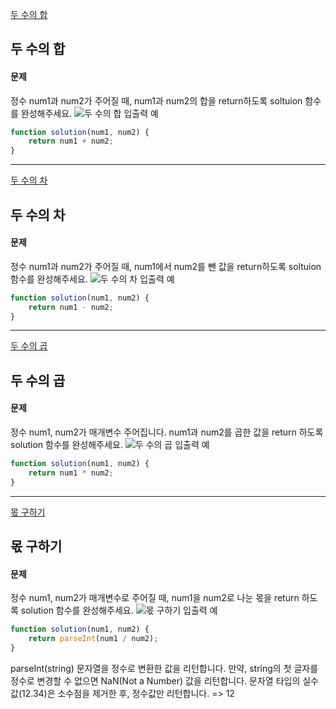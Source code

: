 [두 수의 합](https://school.programmers.co.kr/learn/courses/30/lessons/120802)

## 두 수의 합
#### 문제
정수 num1과 num2가 주어질 때, num1과 num2의 합을 return하도록 soltuion 함수를 완성해주세요.
![두 수의 합 입출력 예](https://velog.velcdn.com/images/jkang4531/post/3182c06c-66aa-43c0-a8a7-2aa7871d8527/image.png)
```javascript
function solution(num1, num2) {
    return num1 + num2;
}
```
---
[두 수의 차](https://school.programmers.co.kr/learn/courses/30/lessons/120803)
## 두 수의 차
#### 문제
정수 num1과 num2가 주어질 때, num1에서 num2를 뺀 값을 return하도록 soltuion 함수를 완성해주세요.
![두 수의 차 입출력 예](https://velog.velcdn.com/images/jkang4531/post/adf6fb47-44f7-42c2-8ec1-04d1cbfc46ad/image.png)
```javascript
function solution(num1, num2) {
    return num1 - num2;
}
```
---
[두 수의 곱](https://school.programmers.co.kr/learn/courses/30/lessons/120804)
## 두 수의 곱
#### 문제
정수 num1, num2가 매개변수 주어집니다. num1과 num2를 곱한 값을 return 하도록 solution 함수를 완성해주세요.
![두 수의 곱 입출력 예](https://velog.velcdn.com/images/jkang4531/post/22c32db7-c603-4976-9b5b-cc2d422ea3c9/image.png)
```javascript
function solution(num1, num2) {
    return num1 * num2;
}
```
---

[몫 구하기](https://school.programmers.co.kr/learn/courses/30/lessons/120805)
## 몫 구하기
#### 문제
정수 num1, num2가 매개변수로 주어질 때, num1을 num2로 나눈 몫을 return 하도록 solution 함수를 완성해주세요.
![몫 구하기 입출력 예](https://velog.velcdn.com/images/jkang4531/post/c3f1d38a-0559-4b6e-8c10-f32b7f951eaf/image.png)

```javascript
function solution(num1, num2) {
    return parseInt(num1 / num2);
}
```

parseInt(string) 문자열을 정수로 변환한 값을 리턴합니다.
만약, string의 첫 글자를 정수로 변경할 수 없으면 NaN(Not a Number) 값을 리턴합니다.
문자열 타입의 실수값(12.34)은 소수점을 제거한 후, 정수값만 리턴합니다. => 12
